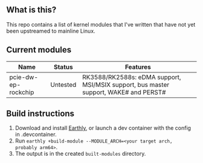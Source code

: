## What is this?
This repo contains a list of kernel modules that I've written that have not yet been upstreamed to mainline Linux.

## Current modules
| Name | Status | Features |
|-|-|-|
| pcie-dw-ep-rockchip | Untested | RK3588/RK2588s: eDMA support, MSI/MSIX support, bus master support, WAKE# and PERST# |


## Build instructions
1. Download and install [Earthly](https://earthly.dev), or launch a dev container with the config in .devcontainer.
2. Run `earthly +build-module --MODULE_ARCH=<your target arch, probably arm64>`.
3. The output is in the created `built-modules` directory.
